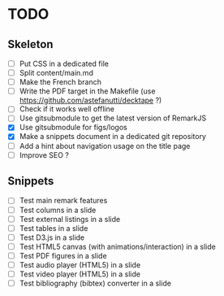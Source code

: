 # TODO

## Skeleton

* [ ] Put CSS in a dedicated file
* [ ] Split content/main.md
* [ ] Make the French branch
* [ ] Write the PDF target in the Makefile (use https://github.com/astefanutti/decktape ?)
* [ ] Check if it works well offline
* [ ] Use gitsubmodule to get the latest version of RemarkJS
* [x] Use gitsubmodule for figs/logos
* [x] Make a snippets document in a dedicated git repository
* [ ] Add a hint about navigation usage on the title page
* [ ] Improve SEO ?

## Snippets

* [ ] Test main remark features
* [ ] Test columns in a slide
* [ ] Test external listings in a slide
* [ ] Test tables in a slide
* [ ] Test D3.js in a slide
* [ ] Test HTML5 canvas (with animations/interaction) in a slide
* [ ] Test PDF figures in a slide
* [ ] Test audio player (HTML5) in a slide
* [ ] Test video player (HTML5) in a slide
* [ ] Test bibliography (bibtex) converter in a slide
